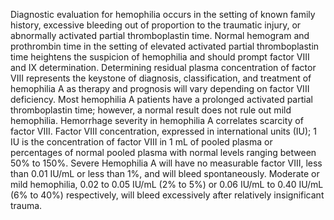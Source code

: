 Diagnostic evaluation for hemophilia occurs in the setting of known family history, excessive bleeding out of proportion to the traumatic injury, or abnormally activated partial thromboplastin time. Normal hemogram and prothrombin time in the setting of elevated activated partial thromboplastin time heightens the suspicion of hemophilia and should prompt factor VIII and IX determination. Determining residual plasma concentration of factor VIII represents the keystone of diagnosis, classification, and treatment of hemophilia A as therapy and prognosis will vary depending on factor VIII deficiency. Most hemophilia A patients have a prolonged activated partial thromboplastin time; however, a normal result does not rule out mild hemophilia. Hemorrhage severity in hemophilia A correlates scarcity of factor VIII. Factor VIII concentration, expressed in international units (IU); 1 IU is the concentration of factor VIII in 1 mL of pooled plasma or percentages of normal pooled plasma with normal levels ranging between 50% to 150%. Severe Hemophilia A will have no measurable factor VIII, less than 0.01 IU/mL or less than 1%, and will bleed spontaneously. Moderate or mild hemophilia, 0.02 to 0.05 IU/mL (2% to 5%) or 0.06 IU/mL to 0.40 IU/mL (6% to 40%) respectively, will bleed excessively after relatively insignificant trauma.